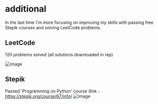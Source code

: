 # additional

In the last time I'm more focusing on improving my skills with passing free Stepik courses and solving LeetCode problems.

## LeetCode

120 problems solved (all solutions downloaded in rep)

![image](https://github.com/FLEMMINDO/additional/assets/95833708/fce7ad11-e354-489a-aef6-8bcd7711d183)

## Stepik

Passed 'Programming on Python' course (link - https://stepik.org/course/67/info)
![image](https://github.com/FLEMMINDO/additional/assets/95833708/af442711-3f13-4b13-98e4-961c5778bb0d)

